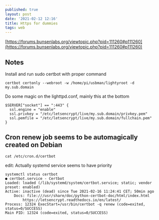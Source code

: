 ```yaml
---
published: true
layout: post
date: '2021-02-12 12:16'
title: Https for dummies
tags: web 
---
```

[https://forums.bunsenlabs.org/viewtopic.php?pid=111260#p111260](https://forums.bunsenlabs.org/viewtopic.php?pid=111260#p111260)

## Notes

Install and run sudo certbot with proper command

    certbot certonly --webroot -w /home/pi/usbman/lightyroot -d my.sub.domain

Do some magic on the lighttpd.conf, mainly this at the bottom

    $SERVER["socket"] == ":443" {
      ssl.engine = "enable"
      ssl.privkey = "/etc/letsencrypt/live/my.sub.domain/privkey.pem"
      ssl.pemfile = "/etc/letsencrypt/live/my.sub.domain/fullchain.pem"
    }

## Cron renew job seems to be automagically created on Debian

    cat /etc/cron.d/certbot

edit: Actually systemd service seems to have priority

    systemctl status certbot
    ● certbot.service - Certbot
    Loaded: loaded (/lib/systemd/system/certbot.service; static; vendor preset: enabled)
    Active: inactive (dead) since Tue 2021-02-16 11:24:41 CET; 50min ago
        Docs: file:///usr/share/doc/python-certbot-doc/html/index.html
            https://letsencrypt.readthedocs.io/en/latest/
    Process: 12324 ExecStart=/usr/bin/certbot -q renew (code=exited, status=0/SUCCESS)
    Main PID: 12324 (code=exited, status=0/SUCCESS)